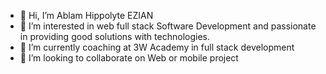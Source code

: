 - 👋 Hi, I’m Ablam Hippolyte EZIAN
- 👀 I’m interested in web full stack Software Development and passionate in providing good solutions with technologies.
- 🌱 I’m currently coaching at 3W Academy in full stack development
- 💞️ I’m looking to collaborate on Web or mobile project 

<!---
GitPolarus/GitPolarus is a ✨ special ✨ repository because its `README.md` (this file) appears on your GitHub profile.
You can click the Preview link to take a look at your changes.
--->
